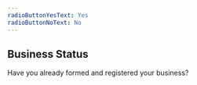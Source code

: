 ```yaml
---
radioButtonYesText: Yes
radioButtonNoText: No
---
```

## Business Status

Have you already formed and registered your business?